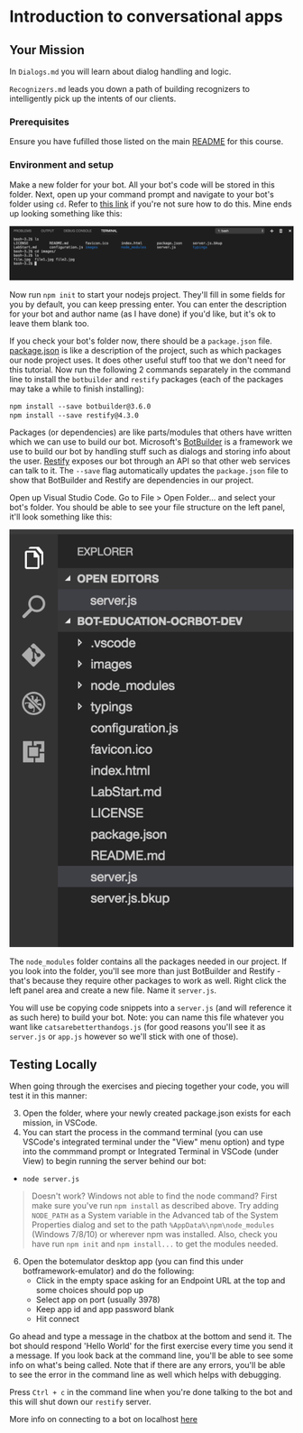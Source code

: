 # Introduction to conversational apps

## Your Mission

In `Dialogs.md` you will learn about dialog handling and logic.

`Recognizers.md` leads you down a path of building recognizers to intelligently pick up the intents of our clients.

### Prerequisites

Ensure you have fufilled those listed on the main [README](../README.md) for this course.

### Environment and setup

Make a new folder for your bot. All your bot's code will be stored in this folder. Next, open up your command prompt and navigate to your bot's folder using `cd`. Refer to [this link](http://www.wikihow.com/Change-Directories-in-Command-Prompt) if you're not sure how to do this. Mine ends up looking something like this:

![vscode cmd line](../Extras/images/vscode_cmd.png)

Now run `npm init` to start your nodejs project. They'll fill in some fields for you by default, you can keep pressing enter. You can enter the description for your bot and author name (as I have done) if you'd like, but it's ok to leave them blank too. 

If you check your bot's folder now, there should be a `package.json` file. [package.json](https://docs.npmjs.com/files/package.json) is like a description of the project, such as which packages our node project uses. It does other useful stuff too that we don't need for this tutorial. Now run the following 2 commands separately in the command line to install the `botbuilder` and `restify` packages (each of the packages may take a while to finish installing):

```shell
npm install --save botbuilder@3.6.0
npm install --save restify@4.3.0
```

Packages (or dependencies) are like parts/modules that others have written which we can use to build our bot. Microsoft's [BotBuilder](https://www.npmjs.com/package/botbuilder) is a framework we use to build our bot by handling stuff such as dialogs and storing info about the user. [Restify](https://www.npmjs.com/package/restify) exposes our bot through an API so that other web services can talk to it. The `--save` flag automatically updates the `package.json` file to show that BotBuilder and Restify are dependencies in our project.

Open up Visual Studio Code. Go to File > Open Folder... and select your bot's folder. You should be able to see your file structure on the left panel, it'll look something like this:

![vscode structure](../Extras/images/vscode_structure.png)

 The `node_modules` folder contains all the packages needed in our project. If you look into the folder, you'll see more than just BotBuilder and Restify - that's because they require other packages to work as well. Right click the left panel area and create a new file. Name it `server.js`.

You will use be copying code snippets into a `server.js` (and will reference it as such here) to build your bot.  Note: you can name this file  whatever you want like `catsarebetterthandogs.js` (for good reasons you'll see it as `server.js` or `app.js` however so we'll stick with one of those).

## Testing Locally

When going through the exercises and piecing together your code, you will test it in this manner:

3.  Open the folder, where your newly created package.json exists for each mission, in VSCode.
3.  You can start the process in the command terminal (you can use VSCode's integrated terminal under the "View" menu option) and type into the commmand prompt or Integrated Terminal in VSCode (under View) to begin running the server behind our bot:
  - `node server.js`
  
  > Doesn't work? Windows not able to find the node command?  First make sure you've run `npm install` as described above.  Try adding `NODE_PATH` as a System variable in the Advanced tab of the System Properties dialog and set to the path `%AppData%\npm\node_modules` (Windows 7/8/10) or wherever npm was installed.  Also, check you have run `npm init` and `npm install...` to get the modules needed.
  
6.  Open the botemulator desktop app (you can find this under botframework-emulator) and do the following:
    * Click in the empty space asking for an Endpoint URL at the top and some choices should pop up
    * Select app on port (usually 3978)
    * Keep app id and app password blank
    * Hit connect


Go ahead and type a message in the chatbox at the bottom and send it. The bot should respond 'Hello World' for the first exercise every time you send it a message. If you look back at the command line, you'll be able to see some info on what's being called. Note that if there are any errors, you'll be able to see the error in the command line as well which helps with debugging. 

Press `Ctrl + c` in the command line when you're done talking to the bot and this will shut down our `restify` server.

More info on connecting to a bot on localhost [here](https://github.com/microsoft/botframework-emulator/wiki/Getting-Started#connect-to-a-bot-running-on-localhost)


